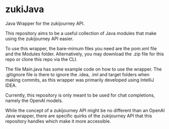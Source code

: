 # zukiJava

Java Wrapper for the zukijourney API.

This repository aims to be a useful collection of Java modules that make using the zukijourney API easier.

To use this wrapper, the bare-mimum files you need are the pom.xml file and the Modules folder. Alternatively, you may download the .zip file for this repo or clone this repo via the CLI.

The file Main.java has some example code on how to use the wrapper. The .gitignore file is there to ignore the .idea, .iml and target folders when making commits, as this wrapper was primarily developed using IntelliJ IDEA.

Currently, this repository is only meant to be used for chat completions, namely the OpenAI models.

While the concept of a zukijourney API might be no different than an OpenAI Java wrapper, there are specific quirks of the zukijourney API that this repository handles which make it more accessible.
